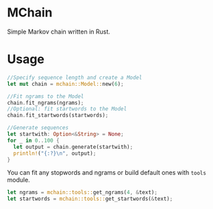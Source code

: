 # MChain
Simple Markov chain written in Rust.

# Usage
```rust
//Specify sequence length and create a Model
let mut chain = mchain::Model::new(6);

//Fit ngrams to the Model
chain.fit_ngrams(ngrams);
//Optional: fit startwords to the Model
chain.fit_startwords(startwords);

//Generate sequences
let startwith: Option<&String> = None;
for _ in 0..100 {
  let output = chain.generate(startwith);
  println!("{:?}\n", output);
}
```

You can fit any stopwords and ngrams or build default ones with `tools` module.
```rust
let ngrams = mchain::tools::get_ngrams(4, &text);
let startwords = mchain::tools::get_startwords(&text);
```
